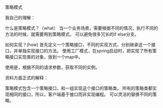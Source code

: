 策略模式

我自己的理解：

什么是策略模式？（what）
当一个业务场景，需要根据不同的情况，执行不同的方法的时候，就需要用到策略模式。
可以避免很多冗长的if else分支。

如何实现？(how)
首先定义一个策略接口，不同的实现方式，分别继承这一个接口，并单独实现接口的方法。
使用工厂模式，在spring启动时，把实现了所有策略接口实现类的对象，放到一个map中。

使用是，根据不同的请求参数，获取不同的实例。



资料方面正式的解释：

策略模式包含一个策略接口，和一组实现这个接口的策略类。
所有的策略类都实现相同的接口，所以，客户端基于接口而非实现编程。
可以灵活的替换不同的策略。